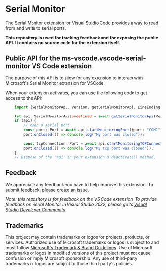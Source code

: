 # Serial Monitor

The Serial Monitor extension for Visual Studio Code provides a way to read from and write to serial ports.

**This repository is used for tracking feedback and for exposing the public API. It contains no source code for the extension itself.**

## Public API for the ms-vscode.vscode-serial-monitor VS Code extension

The purpose of this API is to allow for any extension to interact with Microsoft's Serial Monitor extension for VSCode.

When your extension activates, you can use the following code to get access to the API:

```Typescript
    import {SerialMonitorApi, Version, getSerialMonitorApi, LineEnding, Parity, StopBits, Port} from '@microsoft/vscode-serial-monitor-api';
 
    let api: SerialMonitorApi|undefined = await getSerialMonitorApi(Version.latest, extensionContext);
    if (api) {
        // open a serial port
        const port: Port = await api.startMonitoringPort({port: "COM1", baudRate: 115200, lineEnding: LineEnding.None, dataBits: 8, stopBits: StopBits.One, parity: Parity.None});
        port.onClosed(() => console.log("My port was closed"));

        const tcpConnection: Port = await api.startMonitoringTCPConnection({host: "localhost", port: 1234, swoEnabled: false});
        port.onClosed(() => console.log("My tcp port was closed"));
    }
    // Dispose of the 'api' in your extension's deactivate() method.
```

## Feedback

We appreciate any feedback you have to help improve this extension. To submit feedback, please [create an issue](https://github.com/microsoft/vscode-serial-monitor/issues/new/choose).

*Note: this repository is for feedback on the VS Code extension. To provide feedback on Serial Monitor in Visual Studio 2022, please go to [Visual Studio Developer Community](https://developercommunity.visualstudio.com/home).*

## Trademarks

This project may contain trademarks or logos for projects, products, or services. Authorized use of Microsoft 
trademarks or logos is subject to and must follow 
[Microsoft's Trademark & Brand Guidelines](https://www.microsoft.com/en-us/legal/intellectualproperty/trademarks/usage/general).
Use of Microsoft trademarks or logos in modified versions of this project must not cause confusion or imply Microsoft sponsorship.
Any use of third-party trademarks or logos are subject to those third-party's policies.
